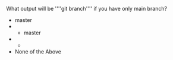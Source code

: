 What output will be ''''git branch'''' if you have only main branch?

* master
* * master
* *
* None of the Above
